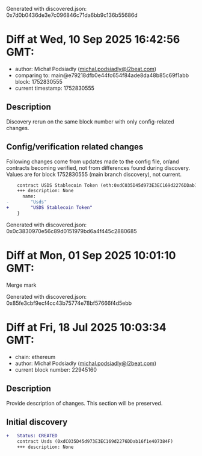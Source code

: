 Generated with discovered.json: 0x7d0b0436de3e7c096846c71da6bb9c136b55686d

# Diff at Wed, 10 Sep 2025 16:42:56 GMT:

- author: Michał Podsiadły (<michal.podsiadly@l2beat.com>)
- comparing to: main@e79218dfb0e44fc654f84ade8da48b85c69f1abb block: 1752830555
- current timestamp: 1752830555

## Description

Discovery rerun on the same block number with only config-related changes.

## Config/verification related changes

Following changes come from updates made to the config file,
or/and contracts becoming verified, not from differences found during
discovery. Values are for block 1752830555 (main branch discovery), not current.

```diff
    contract USDS Stablecoin Token (eth:0xdC035D45d973E3EC169d2276DDab16f1e407384F) {
    +++ description: None
      name:
-        "Usds"
+        "USDS Stablecoin Token"
    }
```

Generated with discovered.json: 0x0c3830970e56c89d0151979bd6a4f445c2880685

# Diff at Mon, 01 Sep 2025 10:01:10 GMT:

Merge mark

Generated with discovered.json: 0x85fe3cbf9ecf4cc43b75774e78bf57666f4d5ebb

# Diff at Fri, 18 Jul 2025 10:03:34 GMT:

- chain: ethereum
- author: Michał Podsiadły (<michal.podsiadly@l2beat.com>)
- current block number: 22945160

## Description

Provide description of changes. This section will be preserved.

## Initial discovery

```diff
+   Status: CREATED
    contract Usds (0xdC035D45d973E3EC169d2276DDab16f1e407384F)
    +++ description: None
```

